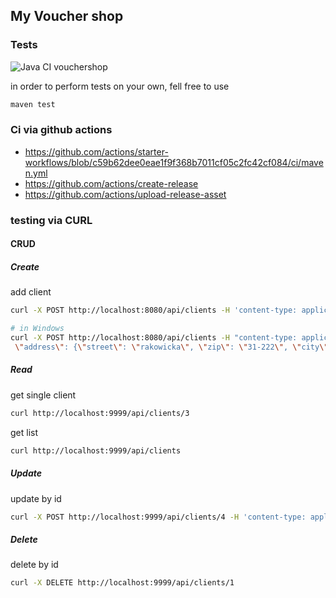 ## My Voucher shop


### Tests

![Java CI vouchershop](https://github.com/kzlamaniec/vouchershop/workflows/Java%20CI%20vouchershop/badge.svg)

in order to perform tests on your own, fell free to use

```bash
maven test
```

### Ci via github actions

* https://github.com/actions/starter-workflows/blob/c59b62dee0eae1f9f368b7011cf05c2fc42cf084/ci/maven.yml
* https://github.com/actions/create-release
* https://github.com/actions/upload-release-asset

### testing via CURL 

#### CRUD
##### Create
add client
```bash
curl -X POST http://localhost:8080/api/clients -H 'content-type: application/json' -d '{"firstname": "Klaudia", "lastname": "Zlamaniec", "address": {"street": "rakowicka", "zip": "31-222", "city": "krakow"}}'

# in Windows
curl -X POST http://localhost:8080/api/clients -H "content-type: application/json" -d "{\"firstname\": \"Klaudia\", \"lastname\": \"Zlamaniec\",
 \"address\": {\"street\": \"rakowicka\", \"zip\": \"31-222\", \"city\": \"krakow\"}}"
```

##### Read
get single client
```bash
curl http://localhost:9999/api/clients/3 
```

get list
```bash
curl http://localhost:9999/api/clients 
```

##### Update
update by id
```bash
curl -X POST http://localhost:9999/api/clients/4 -H 'content-type: application/json' -d '{"firstname": "Katarzyna", "lastname": "Krawiec", "address": {"street": "nibylandia", "zip": "31-222", "city": "whatever"}}'
```

##### Delete
delete by id
```bash
curl -X DELETE http://localhost:9999/api/clients/1 
```